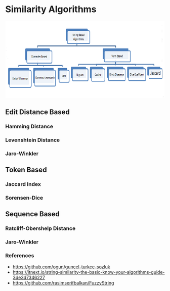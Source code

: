 # Similarity Algorithms

![Similarity Schema Tree](./img/similarity-algorithms-tree.png)

## Edit Distance Based

### Hamming Distance


### Levenshtein Distance
### Jaro-Winkler

## Token Based

### Jaccard Index
### Sorensen-Dice 

## Sequence Based

### Ratcliff-Obershelp Distance








### Jaro-Winkler




### References

- https://github.com/ogun/guncel-turkce-sozluk
- https://itnext.io/string-similarity-the-basic-know-your-algorithms-guide-3de3d7346227
- https://github.com/rasimserifbalkan/FuzzyString